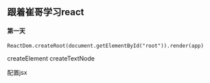 ## 跟着崔哥学习react

#### 第一天
```
ReactDom.createRoot(document.getElementById("root")).render(app)
```
createElement
createTextNode

配置jsx
